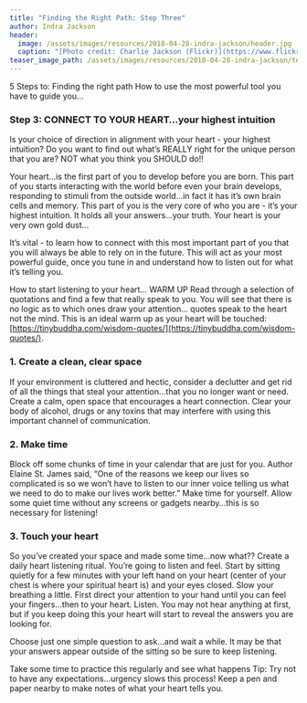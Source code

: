 ```yaml
---
title: "Finding the Right Path: Step Three"
author: Indra Jackson
header:
  image: /assets/images/resources/2018-04-28-indra-jackson/header.jpg
  caption: "[Photo credit: Charlie Jackson (Flickr)](https://www.flickr.com/photos/chaz_pics)"
teaser_image_path: /assets/images/resources/2018-04-28-indra-jackson/teaser.jpg
---
```


5 Steps to:	Finding the right path
How to use the most powerful tool you have to guide you…

### Step 3: CONNECT TO YOUR HEART…your highest intuition

Is your choice of direction in alignment with your heart - your highest intuition? Do you want to find out what’s REALLY right for the unique person that you are? NOT what you think you SHOULD do!!

Your heart...is the first part of you to develop before you are born. This part of you starts interacting with the world before even your brain develops, responding to stimuli from the outside world…in fact it has it’s own brain cells and memory. This part of you is the very core of who you are - it’s your highest intuition. It holds all your answers…your truth. Your heart is your very own gold dust...

It’s vital - to learn how to connect with this most important part of you that you will always be able to rely on in the future. This will act as your most powerful guide, once you tune in and understand how to listen out for what it’s telling you.

How to start listening to your heart…
WARM UP
Read through a selection of quotations and find a few that really speak to you. You will see that there is no logic as to which ones draw your attention… quotes  speak to the heart not the mind.   This is an ideal warm up as your heart will be touched:  [https://tinybuddha.com/wisdom-quotes/](https://tinybuddha.com/wisdom-quotes/).

### 1.	Create a clean, clear  space
If your environment is cluttered and hectic, consider a declutter and get rid of all the things that steal your attention…that you no longer want or need. Create a calm, open space that encourages a heart connection. Clear your body of alcohol, drugs or any toxins that may interfere with using this important channel of communication.

### 2.	Make  time
Block off some chunks of time in your calendar that are just for you. Author Elaine St. James said, “One of the reasons we keep our lives so complicated is so we won’t have to listen to our inner voice telling us what we need to do to make our lives work better.” Make time for yourself. Allow some quiet time without any screens or gadgets nearby…this is so necessary for listening!

### 3.	Touch your heart
So you’ve created your space and made some time…now what??                                         Create a daily heart listening ritual. You’re going to listen and feel. Start by sitting quietly for a few minutes with your left hand on your heart (center of your chest is where your spiritual heart is) and your eyes closed. Slow your breathing a little. First direct your attention to your hand until you can feel your fingers…then to your heart. Listen. You may not hear anything at first, but if you keep doing this your heart will start to reveal the answers you are looking for.  

Choose just one simple question to ask…and wait a while. It may be that your answers appear outside of the sitting so be sure to keep listening.

Take some time to practice this regularly and see what happens
Tip: Try not to have any expectations…urgency slows this process!
Keep a pen and paper nearby to make notes of what your heart tells you.
